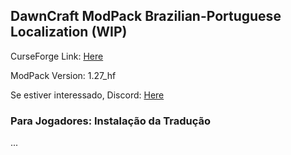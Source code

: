 ## DawnCraft ModPack Brazilian-Portuguese Localization (WIP)

CurseForge Link: [Here](https://www.curseforge.com/minecraft/modpacks/dawn-craft "DawnCraft - An Adventure RPG Modpack")

ModPack Version: 1.27_hf

Se estiver interessado, Discord: [Here](https://discord.gg/5vPSPJtx "DawnCraft - Tradução pt_br")

### Para Jogadores: Instalação da Tradução

 ...
